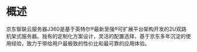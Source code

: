 # 概述
京东智联云服务器J360是基于英特尔®最新至强®可扩展平台架构开发的2U双路机架式服务器。独有的定制化方案设计，灵活的配置选择，基于京东多年沉淀的使用经验，致力于带给用户最极致的性价比和最可靠的应用体验。
